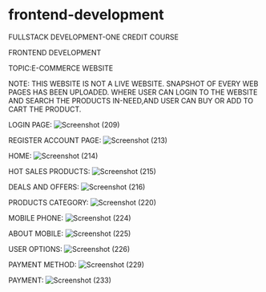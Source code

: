 # frontend-development

FULLSTACK DEVELOPMENT-ONE CREDIT COURSE

FRONTEND DEVELOPMENT

TOPIC:E-COMMERCE WEBSITE



NOTE:
THIS WEBSITE IS NOT A LIVE WEBSITE.
SNAPSHOT OF EVERY WEB PAGES HAS BEEN UPLOADED.
WHERE USER CAN LOGIN TO THE WEBSITE AND SEARCH THE PRODUCTS IN-NEED,AND USER CAN BUY OR ADD TO CART THE PRODUCT.

LOGIN PAGE:
![Screenshot (209)](https://user-images.githubusercontent.com/91408603/135703012-61a433e4-e969-4136-baaf-e46293b56b45.png)



REGISTER ACCOUNT PAGE:
![Screenshot (213)](https://user-images.githubusercontent.com/91408603/135703014-4b71c578-48b0-49df-aae6-7e0b7f9c38c7.png)



HOME:
![Screenshot (214)](https://user-images.githubusercontent.com/91408603/135702905-0953c09f-5425-4425-bc6a-ee655a565ca2.png)



HOT SALES PRODUCTS:
![Screenshot (215)](https://user-images.githubusercontent.com/91408603/135703205-34226e69-d4c7-4b4d-adb6-8282ecd9ce02.png)



DEALS AND OFFERS:
![Screenshot (216)](https://user-images.githubusercontent.com/91408603/135703204-0cbbbe80-cffa-477c-8f99-eeba5229f5f0.png)



PRODUCTS CATEGORY:
![Screenshot (220)](https://user-images.githubusercontent.com/91408603/135703201-72728cb4-a5a9-4932-a3af-430595fa2d08.png)



MOBILE PHONE:
![Screenshot (224)](https://user-images.githubusercontent.com/91408603/135703196-2bdb9ccc-c700-4978-8659-b25f36f36ccf.png)



ABOUT MOBILE:
![Screenshot (225)](https://user-images.githubusercontent.com/91408603/135703194-8a934578-9d36-4a69-b048-9b51baccd617.png)


USER OPTIONS:
![Screenshot (226)](https://user-images.githubusercontent.com/91408603/135703190-9ebf9447-3858-4a6a-8910-f2b8146a6d73.png)


PAYMENT METHOD:
![Screenshot (229)](https://user-images.githubusercontent.com/91408603/135703180-d555bfa8-01e0-4f40-836d-61c7a87cae9d.png)


PAYMENT:
![Screenshot (233)](https://user-images.githubusercontent.com/91408603/135703158-3d5a3a9f-54aa-449a-938f-b9511cebdc33.png)
